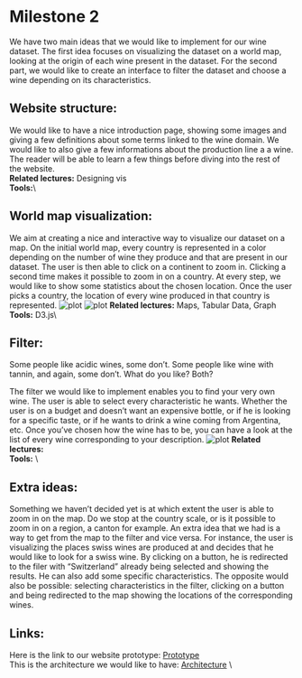 # Milestone 2
We have two main ideas that we would like to implement for our wine dataset. The first idea focuses on visualizing the dataset on a world map, looking at the origin of each wine present in the dataset. For the second part, we would like to create an interface to filter the dataset and choose a wine depending on its characteristics.

## Website structure:
We would like to have a nice introduction page, showing some images and giving a few definitions about some terms linked to the wine domain. We would like to also give a few informations about the production line a a wine. The reader will be able to learn a few things before diving into the rest of the website.\
**Related lectures:** Designing vis\
**Tools:**\

## World map visualization:
We aim at creating a nice and interactive way to visualize our dataset on a map. On the initial world map, every country is represented in a color depending on the number of wine they produce and that are present in our dataset. The user is then able to click on a continent to zoom in. Clicking a second time makes it possible to zoom in on a country. At every step, we would like to show some statistics about the chosen location. Once the user picks a country, the location of every wine produced in that country is represented.
![plot](../plot/SSmap.png)
![plot](../plot/SSstat.png)
**Related lectures:** Maps, Tabular Data, Graph\
**Tools:** D3.js\

## Filter:
Some people like acidic wines, some don’t. Some people like wine with tannin, and again, some don’t. What do you like? Both?

The filter we would like to implement enables you to find your very own wine. The user is able to select every characteristic he wants. Whether the user is on a budget and doesn’t want an expensive bottle, or if he is looking for a specific taste, or if he wants to drink a wine coming from Argentina, etc. Once you’ve chosen how the wine has to be, you can have a look at the list of every wine corresponding to your description.
![plot](../plot/SSfilter.png)
**Related lectures:** \
**Tools:** \

## Extra ideas:
Something we haven’t decided yet is at which extent the user is able to zoom in on the map. Do we stop at the country scale, or is it possible to zoom in on a region, a canton for example.
An extra idea that we had is a way to get from the map to the filter and vice versa. For instance, the user is visualizing the places swiss wines are produced at and decides that he would like to look for a swiss wine. By clicking on a button, he is redirected to the filer with “Switzerland” already being selected and showing the results. He can also add some specific characteristics. The opposite would also be possible: selecting characteristics in the filter, clicking on a button and being redirected to the map showing the locations of the corresponding wines.

## Links:
Here is the link to our website prototype: [Prototype](https://com-480-data-visualization.github.io/datavis-project-2022-hmc/index.html) \
This is the architecture we would like to have: [Architecture](../) \
